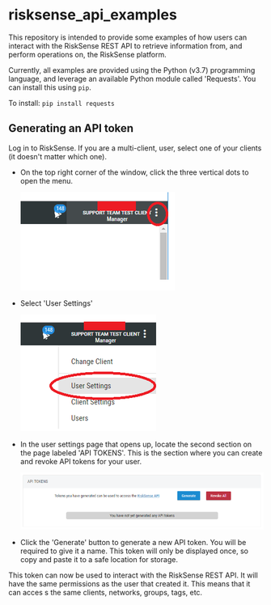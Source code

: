 # risksense_api_examples
This repository is intended to provide some examples of how users can interact with the RiskSense REST API to 
retrieve information from, and perform operations on, the RiskSense platform.  

Currently, all examples are provided using the Python (v3.7) programming language, and leverage an available Python
module called 'Requests'.  You can install this using `pip`.

To install: `pip install requests`


## Generating an API token

Log in to RiskSense.  If you are a multi-client, user, select one of your clients (it doesn't matter which one).
* On the top right corner of the window, click the three vertical dots to open the menu.
  
  ![Menu Location](https://github.com/risksense/risksense_api_examples/blob/master/readme_images/menu_location.png)

* Select 'User Settings'
  
  ![User Settings](https://github.com/risksense/risksense_api_examples/blob/master/readme_images/user_settings_menu.png)

* In the user settings page that opens up, locate the second section on the page labeled 'API TOKENS'.  This is the 
section where you can create and revoke API tokens for your user.
  
  ![API TOKEN](https://github.com/risksense/risksense_api_examples/blob/master/readme_images/generate.PNG)

* Click the 'Generate' button to generate a new API token.  You will be required to give it a name.  This token
will only be displayed once, so copy and paste it to a safe location for storage.

This token can now be used to interact with the RiskSense REST API.  It will have the same permissions as the user 
that created it.  This means that it can acces  s the same clients, networks, groups, tags, etc.

